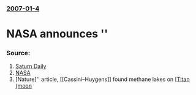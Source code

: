 ### [2007-01-4](/news/2007/01/4/index.md)

#  NASA announces ''




### Source:

1. [Saturn Daily](http://www.saturndaily.com/reports/Titan_Has_Liquid_Lakes_Scientists_Reports_Nature_999.html)
2. [NASA](http://www.nasa.gov/multimedia/podcasting/jpl-cassini-20070103.html)
3. [Nature]'' article, [[Cassini–Huygens]] found methane lakes on [[Titan (moon](http://www.nature.com/nature/journal/v445/n7123/index.html)
